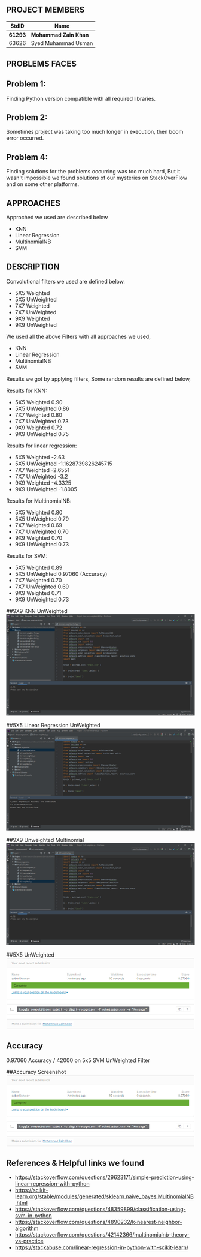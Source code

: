 ## PROJECT MEMBERS
StdID | Name
------------ | -------------
**61293** | **Mohammad Zain Khan**
63626 | Syed Muhammad Usman

## PROBLEMS FACES

## Problem 1: 
Finding Python version compatible with all required libraries.

## Problem 2: 
Sometimes project was taking too much longer in execution, then boom error occurred.

## Problem 4:
Finding solutions for the problems occurring was too much hard, But it wasn't impossible we found solutions of our mysteries on StackOverFlow and on some other platforms.  

## APPROACHES
Approched we used are described below
* KNN
* Linear Regression
* MultinomialNB
* SVM

## DESCRIPTION
Convolutional filters we used are defined below.

* 5X5 Weighted
* 5X5 UnWeighted
* 7X7 Weighted
* 7X7 UnWeighted
* 9X9 Weighted
* 9X9 UnWeighted

We used all the above Filters with all approaches we used,
* KNN
* Linear Regression
* MultinomialNB
* SVM

Results we got by applying filters,
Some random results are defined below,

Results for KNN:
* 5X5 Weighted 0.90
* 5X5 UnWeighted 0.86
* 7X7 Weighted 0.80
* 7X7 UnWeighted 0.73
* 9X9 Weighted 0.72
* 9X9 UnWeighted 0.75

Results for linear regression:
* 5X5 Weighted -2.63
* 5X5 UnWeighted -1.1628739826245715
* 7X7 Weighted -2.6551
* 7X7 UnWeighted -3.2
* 9X9 Weighted -4.3325
* 9X9 UnWeighted -1.8005

Results for MultinomialNB:
* 5X5 Weighted 0.80
* 5X5 UnWeighted 0.79
* 7X7 Weighted 0.69
* 7X7 UnWeighted 0.70
* 9X9 Weighted 0.70
* 9X9 UnWeighted 0.73

Results for SVM:
* 5X5 Weighted 0.89
* 5X5 UnWeighted 0.97060 (Accuracy)
* 7X7 Weighted 0.70
* 7X7 UnWeighted 0.69
* 9X9 Weighted 0.71
* 9X9 UnWeighted 0.73

##9X9 KNN UnWeighted
![9x9_unweighted_knn](https://raw.githubusercontent.com/usmankiet98/Ai394/main/Project/assets/unweighted-kmm-9x9.jpg)

##5X5 Linear Regression UnWeighted
![linear_regression_9x9_unwei](https://raw.githubusercontent.com/usmankiet98/Ai394/main/Project/assets/linear-regression-5x5-unweighted.jpg)

##9X9 Unweighted Multinomial
![unwei_multinomial_9x9](https://raw.githubusercontent.com/usmankiet98/Ai394/main/Project/assets/unweighted-multinomial-9x9.jpg)

##5X5 UnWeighted
![accuracy_image](https://raw.githubusercontent.com/usmankiet98/Ai394/main/Project/assets/Screenshot-1.jpg)

## Accuracy
0.97060 Accuracy / 42000 on 5x5 SVM UnWeighted Filter

##Accuracy Screenshot
![output image](https://raw.githubusercontent.com/usmankiet98/Ai394/main/Project/assets/Screenshot-1.jpg)

## References & Helpful links we found
* https://stackoverflow.com/questions/29623171/simple-prediction-using-linear-regression-with-python
* https://scikit-learn.org/stable/modules/generated/sklearn.naive_bayes.MultinomialNB.html
* https://stackoverflow.com/questions/48359899/classification-using-svm-in-python
* https://stackoverflow.com/questions/4890232/k-nearest-neighbor-algorithm
* https://stackoverflow.com/questions/42142366/multinomialnb-theory-vs-practice
* https://stackabuse.com/linear-regression-in-python-with-scikit-learn/
